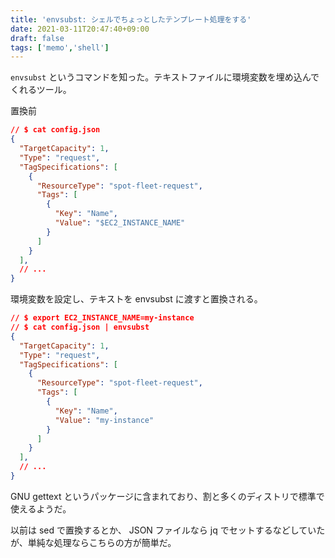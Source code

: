 ```yaml
---
title: 'envsubst: シェルでちょっとしたテンプレート処理をする'
date: 2021-03-11T20:47:40+09:00
draft: false
tags: ['memo','shell']
---
```


`envsubst` というコマンドを知った。テキストファイルに環境変数を埋め込んでくれるツール。

置換前

```json
// $ cat config.json
{
  "TargetCapacity": 1,
  "Type": "request",
  "TagSpecifications": [
    {
      "ResourceType": "spot-fleet-request",
      "Tags": [
        {
          "Key": "Name",
          "Value": "$EC2_INSTANCE_NAME"
        }
      ]
    }
  ],
  // ...
}
```

環境変数を設定し、テキストを envsubst に渡すと置換される。

```json
// $ export EC2_INSTANCE_NAME=my-instance
// $ cat config.json | envsubst
{
  "TargetCapacity": 1,
  "Type": "request",
  "TagSpecifications": [
    {
      "ResourceType": "spot-fleet-request",
      "Tags": [
        {
          "Key": "Name",
          "Value": "my-instance"
        }
      ]
    }
  ],
  // ...
}
```

GNU gettext というパッケージに含まれており、割と多くのディストリで標準で使えるようだ。

以前は sed で置換するとか、 JSON ファイルなら jq でセットするなどしていたが、単純な処理ならこちらの方が簡単だ。
